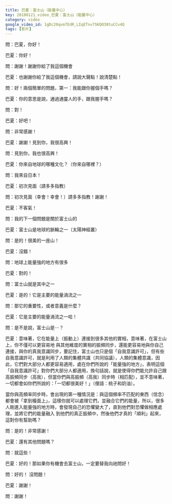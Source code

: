 ```yaml
---
title: 巴夏：富士山（能量中心）
key: 20180121_video_巴夏：富士山（能量中心）
category: video
google_video_id: 1gDc20qvm7EdR_LIqETnv7SKQO30tuCCv4Q
tags: [影片]
---
```


問：巴夏，你好！

巴夏：你好！

問：謝謝！謝謝你給了我這個機會

巴夏：也謝謝你給了我這個機會，請說大聲點！說清楚點！

問：好！兩個簡單的問題，第一：我能跟你握個手嗎？

巴夏：你的意思是說，通過通靈人的手，跟我握手嗎？

問：對！

巴夏：好吧！

問：非常感謝！

巴夏：謝謝！見到你，我很高興！

問：見到你，我也很高興！

巴夏：你來自地球的哪種文化？（你來自哪裡？）

問：我來自日本！

巴夏：初次見面（請多多指教）

問：初次見面（幸會！幸會！）請多多指教！謝謝！

巴夏：不客氣！

問：我的下一個問題是關於富士山的

巴夏：富士山是地球的脈輪之一（太陽神經叢）

問：是的！很美的一座山！

巴夏：沒錯！

問：地球上能量強的地方有很多

巴夏：對的！

問：富士山就是其中之一

巴夏：是的！它是主要的能量渦流之一

問：那它的重要性，或者意義是什麼？

巴夏：它是主要的能量渦流之一哈！

問：是不是說，富士山是⋯？

巴夏：意味著，它在能量上（振動上）連接到很多其他的實相，意味著，在富士山上，你不僅可以更容易地 與其他維度的實相的振頻同步，還能更容易地與你自己連接，與你的真我意識同步，要記住，富士山也只是個「自我意識許可」，但有些自我意識許可，就是利用了人類的集體共識（共同協議），人類的集體意識，因此，它們對大部分人都更容易適用，處在你們所說的「能量強的地方」，表明這個「自我意識許可」對你們大部分人都適用，換句話說，就是使得你們能允許自己跟高振頻同步（高我），但當你們與高振頻（高我）同步時（相匹配），並不意味著，一切都會如你們所說的：「一切都很美好！」（俚語：桃子和奶油）。

當你與高頻率同步時，會出現的第一種情況是：與這個頻率不匹配的東西（信念）都會被「拿到檯面上」，這樣你就可以處理它們，並融合它們的能量，所以，很多人剛進入能量強的地方時，會發現自己的恐懼變大了，直到他們對恐懼做相應處理，並將它們的能量融入 到他們的真正振頻中，然後他們才真的「順利」起來，這對你有幫助嗎？

問：是的！非常感謝！

巴夏：還有其他問題嗎？

問：就這些！

巴夏：好的！那如果你有機會去富士山，一定要替我向祂問好！

問：好的！ 沒問題！

巴夏：謝謝！

問：謝謝！
